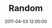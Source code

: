 ---
layout: playlist
title: "Random"
date: 2011-04-03 12:00:00
enclosure_mp3: 2011-04-03-random.mp3
enclosure_m4a: 2011-04-03-random.m4a
tracks:
  - { name: 'Vagabound', artist: 'Wolfmother' }
  - { name: 'Use It', artist: 'The New Pornographers' }
  - { name: 'Fuck Was I Thinking', artist: 'Jenny Ownen Youngs' }
  - { name: 'Straight Up The Dail', artist: 'Hooded Fang' }
  - { name: 'Stuck for the Summer', artist: 'Two Hours Traffic' }
  - { name: 'Cousins', artist: 'Vampire Weekend' }
  - { name: "I'll Belive in Anything", artist: 'Wolf Parade' }
  - { name: 'Will Do', artist: 'TV On the Radio' }
  - { name: 'A Great Stage', artist: 'Will Currie & The Country French' }
  - { name: "Here's Your Future", artist: 'The Thermals' }
  - { name: '21 @ 12', artist: 'Hot Hot Heat' }
---